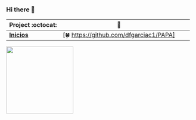 ### Hi there 👋


|      Project :octocat:   |      :star2:   |  |  |
|-------------|-------------------|---|---|
| [**Inicios**](https://github.com/vinitshahdeo/PortScanner) | [:four_leaf_clover: https://github.com/dfgarciac1/PAPA]

<img height="180em" src="https://github-readme-stats.vercel.app/api?dfgarciac1=Gapur&show_icons=true&hide_border=true&&count_private=true&include_all_commits=true" />

